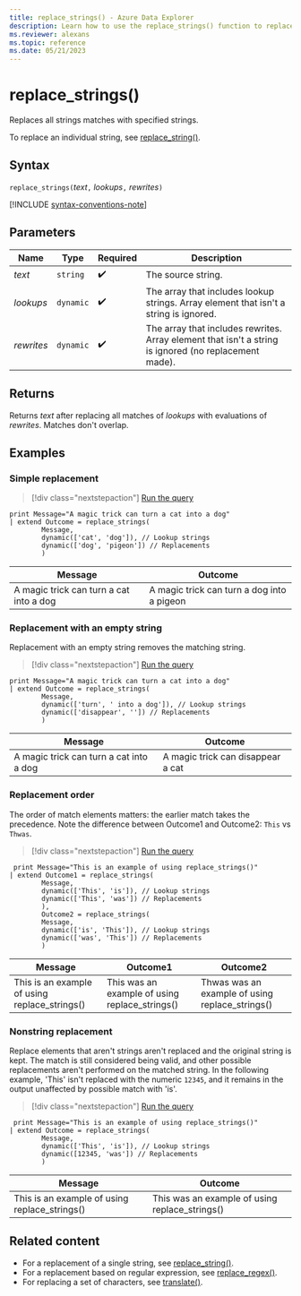 ```yaml
---
title: replace_strings() - Azure Data Explorer
description: Learn how to use the replace_strings() function to replace multiple strings matches with multiple replacement strings.
ms.reviewer: alexans
ms.topic: reference
ms.date: 05/21/2023
---
```

# replace_strings()

Replaces all strings matches with specified strings.

To replace an individual string, see [replace_string()](replace-string-function.md).

## Syntax

`replace_strings(`*text*`,` *lookups*`,` *rewrites*`)`

[!INCLUDE [syntax-conventions-note](../includes/syntax-conventions-note.md)]

## Parameters

|Name|Type|Required|Description|
|--|--|--|--|
|*text*| `string` | :heavy_check_mark:|The source string.|
|*lookups*| `dynamic` | :heavy_check_mark:|The array that includes lookup strings. Array element that isn't a string is ignored.|
|*rewrites*| `dynamic` | :heavy_check_mark:|The array that includes rewrites. Array element that isn't a string is ignored (no replacement made).|

## Returns

Returns *text* after replacing all matches of *lookups* with evaluations of *rewrites*. Matches don't overlap.

## Examples

### Simple replacement

> [!div class="nextstepaction"]
> <a href="https://dataexplorer.azure.com/clusters/help/databases/Samples?query=H4sIAAAAAAAAA22NwQrCMBBE74X+w9BLWij0C3rwrghei0hIlxBqNiFJQcGPd4sFPbinYZj3NibHBSfKWVsamwO8ts6gJGcWGM0oa2JoiQWyDBLnYJu6eoEehXjGeS0meMKIRPGuDd2y0GxzW1fYb/f332Z+svbOtJMSs+qhxKquXY9hwDGEZY3YNf+YbSxMdJYCC7ZRl893T1x+mO4NCQvYwOEAAAA=" target="_blank">Run the query</a>

```kusto
print Message="A magic trick can turn a cat into a dog"
| extend Outcome = replace_strings(
        Message,
        dynamic(['cat', 'dog']), // Lookup strings
        dynamic(['dog', 'pigeon']) // Replacements
        )
```

|Message|Outcome|
|---|---|
|A magic trick can turn a cat into a dog|A magic trick can turn a dog into a pigeon|

### Replacement with an empty string

Replacement with an empty string removes the matching string.

> [!div class="nextstepaction"]
> <a href="https://dataexplorer.azure.com/clusters/help/databases/Samples?query=H4sIAAAAAAAAA22OywrCMBBF94X+w6WbtBDoF3ThXhHcisiQDCHUPEhSUPDjTbFgF87qMsw5c2OyvuDEOZPhqTvAkbEKJVk1Q5FHWZIH1VhQL0ONOpiubd7gZ2GvcV6KCo4xIXF8kOJ7rrQ3uW8bbLP55W+jX56cVf1VrA+EhNjpxW2QGEccQ5iXiM33D9Y2U4xMaTVUbKUu3xqOfdkxwwehFI6X6gAAAA==" target="_blank">Run the query</a>

```kusto
print Message="A magic trick can turn a cat into a dog"
| extend Outcome = replace_strings(
        Message,
        dynamic(['turn', ' into a dog']), // Lookup strings
        dynamic(['disappear', '']) // Replacements
        )
```

|Message|Outcome|
|---|---|
|A magic trick can turn a cat into a dog|A magic trick can disappear a cat|

### Replacement order

The order of match elements matters: the earlier match takes the precedence.
Note the difference between Outcome1 and Outcome2: `This` vs `Thwas`.

> [!div class="nextstepaction"]
> <a href="https://dataexplorer.azure.com/clusters/help/databases/Samples?query=H4sIAAAAAAAAA8vPTTVSsFUoSi3ISUxOjS8uKcrMSy/W4OVSgALf1OLixPRUHYRISmVeYm5mska0emaxuo6CekgGkI7V1FHQ11fwyc/PLi1QgBqDTU95IrImkJ4giN25qXklSDo0AS8KRWGaAAAA" target="_blank">Run the query</a>

```kusto
 print Message="This is an example of using replace_strings()"
| extend Outcome1 = replace_strings(
        Message,
        dynamic(['This', 'is']), // Lookup strings
        dynamic(['This', 'was']) // Replacements
        ),
        Outcome2 = replace_strings(
        Message,
        dynamic(['is', 'This']), // Lookup strings
        dynamic(['was', 'This']) // Replacements
        )
```

|Message|Outcome1|Outcome2|
|---|---|---|
|This is an example of using replace_strings()|This was an example of using replace_strings()|Thwas was an example of using replace_strings()|

### Nonstring replacement

Replace elements that aren't strings aren't replaced and the original string is kept. The match is still considered being valid, and other possible replacements aren't performed on the matched string. In the following example, 'This' isn't replaced with the numeric `12345`, and it remains in the output unaffected by possible match with 'is'.

> [!div class="nextstepaction"]
> <a href="https://dataexplorer.azure.com/clusters/help/databases/Samples?query=H4sIAAAAAAAAA22NywrCMBBF94X+w6WbNlAovpb9A0UQdyIS2jEGmwdNggp+vCkGFHQYZnG5Z44dpfbYkHNcUFvsL9IhLtegO1d2IJgzgpNaYCQ78I5OzkdGuIoVefaMNU+6xzb4zihC+1PLM6RJlvqT9A/NleyqQzmJyxplvEdWo2mwNuYaLNKbP8xsvliuInLjEzMhu7dakfZfAHsBMAz0MeQAAAA=" target="_blank">Run the query</a>

```kusto
 print Message="This is an example of using replace_strings()"
| extend Outcome = replace_strings(
        Message,
        dynamic(['This', 'is']), // Lookup strings
        dynamic([12345, 'was']) // Replacements
        )
```

|Message|Outcome|
|---|---|
|This is an example of using replace_strings()|This was an example of using replace_strings()|

## Related content

* For a replacement of a single string, see [replace_string()](replace-string-function.md).
* For a replacement based on regular expression, see [replace_regex()](replace-regex-function.md).
* For replacing a set of characters, see [translate()](translate-function.md).

